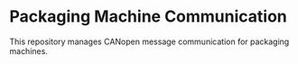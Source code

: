 # Packaging Machine Communication

This repository manages CANopen message communication for packaging machines.